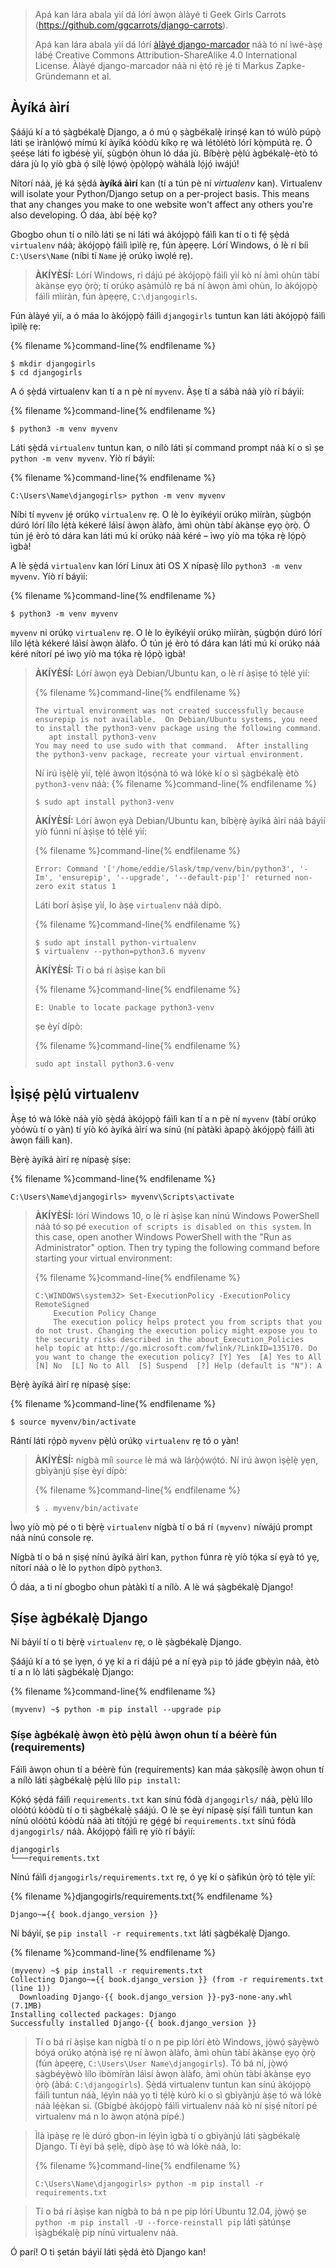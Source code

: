> Apá kan lára abala yìí dá lórí àwọn àlàyé ti Geek Girls Carrots (https://github.com/ggcarrots/django-carrots).
> 
> Apá kan lára abala yìí dá lórí [àlàyé django-marcador](http://django-marcador.keimlink.de/) náà tó ní ìwé-àṣẹ lábẹ́ Creative Commons Attribution-ShareAlike 4.0 International License. Àlàyé django-marcador náà ni ẹ̀tọ́ rẹ̀ jẹ́ ti Markus Zapke-Gründemann et al.

## Àyíká àìrí

Ṣáájú kí a tó ṣàgbékalẹ̀ Django, a ó mú ọ ṣàgbékalẹ̀ irinṣẹ́ kan tó wúlò púpọ̀ láti ṣe ìrànlọ́wọ́ mímú kí àyíká kóòdù kíkọ rẹ wà létòlétò lórí kọ̀mpútà rẹ. Ó ṣeéṣe láti fo ìgbésẹ̀ yìí, ṣùgbọ́n òhun ló dáa jù. Bíbẹ̀rẹ̀ pẹ̀lú àgbékalẹ̀-ètò tó dára jù lọ yíò gbà ọ́ sílẹ̀ lọ́wọ́ ọ̀pọ̀lọpọ̀ wàhálà lọ́jọ́ iwájú!

Nítorí náà, jẹ́ ká ṣẹ̀dá **àyíká àìrí** kan (tí a tún pè ní *virtualenv* kan). Virtualenv will isolate your Python/Django setup on a per-project basis. This means that any changes you make to one website won't affect any others you're also developing. Ó dáa, àbí bẹ́ẹ̀ kọ?

Gbogbo ohun tí o nílò láti ṣe ni láti wá àkójọpọ̀ fáìlì kan tí o ti fẹ́ ṣẹ̀dá `virtualenv` náà; àkójọpọ̀ fáìlì ìpìlẹ̀ rẹ, fún àpẹẹrẹ. Lórí Windows, ó lè rí bíi `C:\Users\Name` (níbi tí `Name` jẹ́ orúkọ ìwọlé rẹ).

> **ÀKÍYÈSÍ:** Lórí Windows, ri dájú pé àkójọpọ̀ fáìlì yìí kò ní àmì ohùn tàbí àkànṣe ẹyọ ọ̀rọ̀; tí orúkọ aṣàmúlò rẹ bá ní àwọn àmì ohùn, lo àkójọpọ̀ fáìlì mìíràn, fún àpẹẹrẹ, `C:\djangogirls`.

Fún àlàyé yìí, a ó máa lo àkójọpọ̀ fáìlì `djangogirls` tuntun kan láti àkójọpọ̀ fáìlì ìpìlẹ̀ rẹ:

{% filename %}command-line{% endfilename %}

    $ mkdir djangogirls
    $ cd djangogirls
    

A ó ṣẹ̀dá virtualenv kan tí a n pè ní `myvenv`. Àṣẹ tí a sábà náà yíò rí báyìí:

{% filename %}command-line{% endfilename %}

    $ python3 -m venv myvenv
    

<!--sec data-title="Virtual environment: Windows" data-id="virtualenv_installation_windows"
data-collapse=true ces-->

Láti ṣẹ̀dá `virtualenv` tuntun kan, o nílò láti ṣí command prompt náà kí o sì ṣe `python -m venv myvenv`. Yíò rí báyìí:

{% filename %}command-line{% endfilename %}

    C:\Users\Name\djangogirls> python -m venv myvenv
    

Níbi tí `myvenv` jẹ́ orúkọ `virtualenv` rẹ. O lè lo èyíkéyìí orúkọ mìíràn, ṣùgbọ́n dúró lórí lílo lẹ́tà kékeré láìsí àwọn àlàfo, àmì ohùn tàbí àkànṣe ẹyọ ọ̀rọ̀. Ó tún jẹ́ èrò tó dára kan láti mú kí orúkọ náà kéré – ìwọ yíò ma tọ́ka rẹ̀ lọ́pọ̀ ìgbà!

<!--endsec-->

<!--sec data-title="Virtual environment: Linux and OS X" data-id="virtualenv_installation_linuxosx"
data-collapse=true ces-->

A lè ṣẹ̀dá `virtualenv` kan lórí Linux àti OS X nípasẹ̀ lílo `python3 -m venv myvenv`. Yíò rí báyìí:

{% filename %}command-line{% endfilename %}

    $ python3 -m venv myvenv
    

`myvenv` ni orúkọ `virtualenv` rẹ. O lè lo èyíkéyìí orúkọ mìíràn, ṣùgbọ́n dúró lórí lílo lẹ́tà kékeré láìsí àwọn àlàfo. Ó tún jẹ́ èrò tó dára kan láti mú kí orúkọ náà kéré nítorí pé ìwọ yíò ma tọ́ka rẹ̀ lọ́pọ̀ ìgbà!

> **ÀKÍYÈSÍ:** Lórí àwọn ẹyà Debian/Ubuntu kan, o lè rí àṣìṣe tó tẹ̀lé yìí:
> 
> {% filename %}command-line{% endfilename %}
> 
>     The virtual environment was not created successfully because ensurepip is not available.  On Debian/Ubuntu systems, you need to install the python3-venv package using the following command.
>        apt install python3-venv
>     You may need to use sudo with that command.  After installing the python3-venv package, recreate your virtual environment.
>     
> 
> Ní irú ìṣẹ̀lẹ̀ yìí, tẹ̀lé àwọn ìtọ́sọ́nà tó wà lókè kí o sì ṣàgbékalẹ̀ ètò `python3-venv` náà: {% filename %}command-line{% endfilename %}
> 
>     $ sudo apt install python3-venv
>     
> 
> **ÀKÍYÈSÍ:** Lórí àwọn ẹyà Debian/Ubuntu kan, bíbẹ̀rẹ̀ àyíká àìrí náà báyìí yíò fúnni ní àṣìṣe tó tẹ̀lé yìí:
> 
> {% filename %}command-line{% endfilename %}
> 
>     Error: Command '['/home/eddie/Slask/tmp/venv/bin/python3', '-Im', 'ensurepip', '--upgrade', '--default-pip']' returned non-zero exit status 1
>     
> 
> Láti borí àṣìṣe yìí, lo àṣẹ `virtualenv` náà dípò.
> 
> {% filename %}command-line{% endfilename %}
> 
>     $ sudo apt install python-virtualenv
>     $ virtualenv --python=python3.6 myvenv
>     
> 
> **ÀKÍYÈSÍ:** Tí o bá rí àṣìṣe kan bíi
> 
> {% filename %}command-line{% endfilename %}
> 
>     E: Unable to locate package python3-venv
>     
> 
> ṣe èyí dípò:
> 
> {% filename %}command-line{% endfilename %}
> 
>     sudo apt install python3.6-venv
>     

<!--endsec-->

## Ìṣiṣẹ́ pẹ̀lú virtualenv

Àṣẹ tó wà lókè náà yíò ṣẹ̀dá àkójọpọ̀ fáìlì kan tí a n pè ní `myvenv` (tàbí orúkọ yòówù tí o yàn) tí yíò kó àyíká àìrí wa sínú (ní pàtàkì àpapọ̀ àkójọpọ̀ fáìlì àti àwọn fáìlì kan).

<!--sec data-title="Working with virtualenv: Windows" data-id="virtualenv_windows"
data-collapse=true ces-->

Bẹ̀rẹ̀ àyíká àìrí rẹ nípasẹ̀ ṣíṣe:

{% filename %}command-line{% endfilename %}

    C:\Users\Name\djangogirls> myvenv\Scripts\activate
    

> **ÀKÍYÈSÍ:** lórí Windows 10, o lè rí àṣìṣe kan nínú Windows PowerShell náà tó sọ pé `execution of scripts is disabled on this system`. In this case, open another Windows PowerShell with the "Run as Administrator" option. Then try typing the following command before starting your virtual environment:
> 
> {% filename %}command-line{% endfilename %}
> 
>     C:\WINDOWS\system32> Set-ExecutionPolicy -ExecutionPolicy RemoteSigned
>         Execution Policy Change
>         The execution policy helps protect you from scripts that you do not trust. Changing the execution policy might expose you to the security risks described in the about_Execution_Policies help topic at http://go.microsoft.com/fwlink/?LinkID=135170. Do you want to change the execution policy? [Y] Yes  [A] Yes to All  [N] No  [L] No to All  [S] Suspend  [?] Help (default is "N"): A
>     

<!--endsec-->

<!--sec data-title="Working with virtualenv: Linux and OS X" data-id="virtualenv_linuxosx"
data-collapse=true ces-->

Bẹ̀rẹ̀ àyíká àìrí rẹ nípasẹ̀ ṣíṣe:

{% filename %}command-line{% endfilename %}

    $ source myvenv/bin/activate
    

Rántí láti rọ́pò `myvenv` pẹ̀lú orúkọ `virtualenv` rẹ tó o yàn!

> **ÀKÍYÈSÍ:** nígbà míì `source` lè má wà lárọ̀ọ́wọ́tó. Ní irú àwọn ìṣẹ̀lẹ̀ yẹn, gbìyànjú ṣíṣe èyí dípò:
> 
> {% filename %}command-line{% endfilename %}
> 
>     $ . myvenv/bin/activate
>     

<!--endsec-->

Ìwọ yíò mọ̀ pé o ti bẹ̀rẹ̀ `virtualenv` nígbà tí o bá rí `(myvenv)` níwájú prompt náà nínú console rẹ.

Nígbà tí o bá n ṣiṣẹ́ nínú àyíká àìrí kan, `python` fúnra rẹ̀ yíò tọ́ka sí ẹyà tó yẹ, nítorí náà o lè lo `python` dípò `python3`.

Ó dáa, a ti ní gbogbo ohun pàtàkì tí a nílò. A lè wá ṣàgbékalẹ̀ Django!

## Ṣíṣe àgbékalẹ̀ Django

Ní báyìí tí o ti bẹ̀rẹ̀ `virtualenv` rẹ, o lè ṣàgbékalẹ̀ Django.

Ṣáájú kí a tó ṣe ìyẹn, ó yẹ kí a ri dájú pé a ní ẹyà `pip` tó jáde gbẹ̀yìn náà, ètò tí a n lò láti ṣàgbékalẹ̀ Django:

{% filename %}command-line{% endfilename %}

    (myvenv) ~$ python -m pip install --upgrade pip
    

### Ṣíṣe àgbékalẹ̀ àwọn ètò pẹ̀lú àwọn ohun tí a béèrè fún (requirements)

Fáìlì àwọn ohun tí a béèrè fún (requirements) kan máa ṣàkọsílẹ̀ àwọn ohun tí a nílò láti ṣàgbékalẹ̀ pẹ̀lú lílo `pip install`:

Kọ́kọ́ ṣẹ̀dá fáìlì `requirements.txt` kan sínú fódà `djangogirls/` náà, pẹ̀lú lílo olóòtú kóòdù tí o ti ṣàgbékalẹ̀ ṣáájú. O lè ṣe èyí nípasẹ̀ ṣíṣí fáìlì tuntun kan nínú olóòtú kóòdù náà àti títọ́jú rẹ gẹ́gẹ́ bí `requirements.txt` sínú fódà `djangogirls/` náà. Àkójọpọ̀ fáìlì rẹ yíò rí báyìí:

    djangogirls
    └───requirements.txt
    

Nínú fáìlì `djangogirls/requirements.txt` rẹ, ó yẹ kí o ṣàfikún ọ̀rọ̀ tó tẹ̀le yìí:

{% filename %}djangogirls/requirements.txt{% endfilename %}

    Django~={{ book.django_version }}
    

Ní báyìí, ṣe `pip install -r requirements.txt` láti ṣàgbékalẹ̀ Django.

{% filename %}command-line{% endfilename %}

    (myvenv) ~$ pip install -r requirements.txt
    Collecting Django~={{ book.django_version }} (from -r requirements.txt (line 1))
      Downloading Django-{{ book.django_version }}-py3-none-any.whl (7.1MB)
    Installing collected packages: Django
    Successfully installed Django-{{ book.django_version }}
    

<!--sec data-title="Installing Django: Windows" data-id="django_err_windows"
data-collapse=true ces-->

> Tí o bá rí àṣìṣe kan nígbà tí o n pe pip lórí ètò Windows, jọ̀wọ́ ṣàyẹ̀wò bóyá orúkọ atọ́nà iṣẹ́ rẹ ní àwọn àlàfo, àmì ohùn tàbí àkànṣe ẹyọ ọ̀rọ̀ (fún àpẹẹrẹ, `C:\Users\User Name\djangogirls`). Tó bá ní, jọ̀wọ́ ṣàgbéyẹ̀wò lílo ibòmíràn láìsí àwọn àlàfo, àmì ohùn tàbí àkànṣe ẹyọ ọ̀rọ̀ (àbá: `C:\djangogirls`). Ṣẹ̀dá virtualenv tuntun kan sínú àkójọpọ̀ fáìlì tuntun náà, lẹ́yìn náà yọ ti tẹ́lẹ̀ kúrò kí o sì gbìyànjú àṣẹ tó wà lókè náà lẹ́ẹ̀kan si. (Gbígbé àkójọpọ̀ fáìlì virtualenv náà kò ní ṣiṣẹ́ nítorí pé virtualenv má n lo àwọn atọ́nà pípé.)

<!--endsec-->

<!--sec data-title="Installing Django: Windows 8 and Windows 10" data-id="django_err_windows8and10"
data-collapse=true ces-->

> Ìlà ìpàṣẹ rẹ lè dúró gbọn-in lẹ́yìn ìgbà tí o gbìyànjú láti ṣàgbékalẹ̀ Django. Tí èyí bá ṣẹlẹ̀, dípò àṣẹ tó wà lókè náà, lo:
> 
> {% filename %}command-line{% endfilename %}
> 
>     C:\Users\Name\djangogirls> python -m pip install -r requirements.txt
>     

<!--endsec-->

<!--sec data-title="Installing Django: Linux" data-id="django_err_linux"
data-collapse=true ces-->

> Tí o bá rí àṣìṣe kan nígbà to bá n pe pip lórí Ubuntu 12.04, jọ̀wọ́ ṣe `python -m pip install -U --force-reinstall pip` láti ṣàtúnṣe ìṣàgbékalẹ̀ pip nínú virtualenv náà.

<!--endsec-->

Ó parí! O ti ṣetán báyìí láti ṣẹ̀dá ètò Django kan!